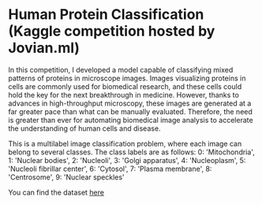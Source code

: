 # Human Protein Classification (Kaggle competition hosted by Jovian.ml)

In this competition, I developed a model capable of classifying mixed patterns of proteins in microscope images. Images visualizing proteins in cells are commonly used for biomedical research, and these cells could hold the key for the next breakthrough in medicine. However, thanks to advances in high-throughput microscopy, these images are generated at a far greater pace than what can be manually evaluated. Therefore, the need is greater than ever for automating biomedical image analysis to accelerate the understanding of human cells and disease.

This is a multilabel image classification problem, where each image can belong to several classes. The class labels are as follows:
0: 'Mitochondria',
1: 'Nuclear bodies',
2: 'Nucleoli',
3: 'Golgi apparatus',
4: 'Nucleoplasm',
5: 'Nucleoli fibrillar center',
6: 'Cytosol',
7: 'Plasma membrane',
8: 'Centrosome',
9: 'Nuclear speckles'

You can find the dataset [here](https://www.kaggle.com/c/jovian-pytorch-z2g)